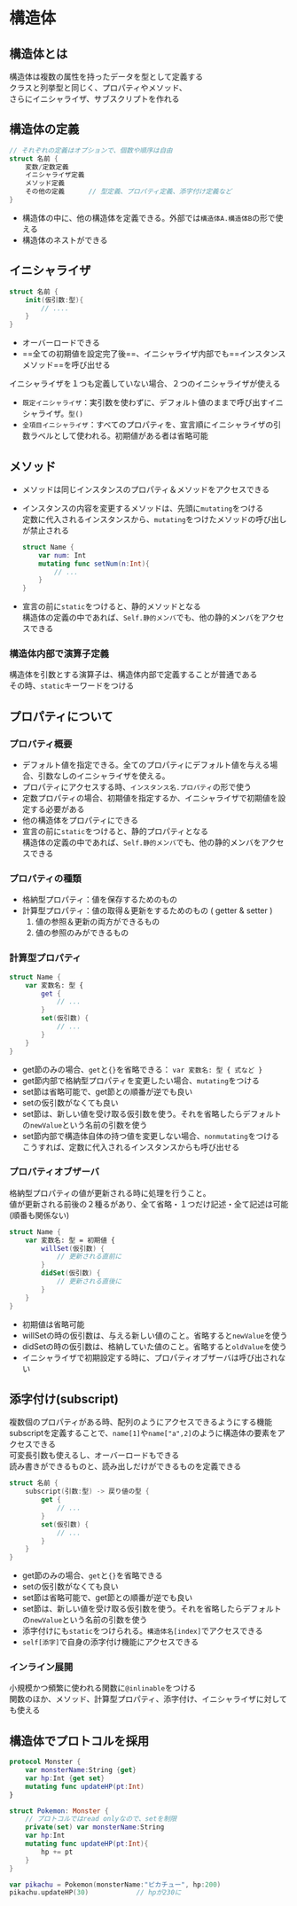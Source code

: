 # 構造体

## 構造体とは

構造体は複数の属性を持ったデータを型として定義する  
クラスと列挙型と同じく、プロパティやメソッド、  
さらにイニシャライザ、サブスクリプトを作れる

## 構造体の定義

```swift
// それぞれの定義はオプションで、個数や順序は自由
struct 名前 {
    変数/定数定義
    イニシャライザ定義
    メソッド定義
    その他の定義		// 型定義、プロパティ定義、添字付け定義など
}
```

- 構造体の中に、他の構造体を定義できる。外部では`構造体A.構造体B`の形で使える
- 構造体のネストができる

## イニシャライザ

```swift
struct 名前 {
    init(仮引数:型){
        // ....
    }
}
```

- オーバーロードできる
- ==全ての初期値を設定完了後==、イニシャライザ内部でも==インスタンスメソッド==を呼び出せる

イニシャライザを１つも定義していない場合、２つのイニシャライザが使える

- `既定イニシャライザ`：実引数を使わずに、デフォルト値のままで呼び出すイニシャライザ。`型()`
- `全項目イニシャライザ`：すべてのプロパティを、宣言順にイニシャライザの引数ラベルとして使われる。初期値がある者は省略可能

## メソッド

- メソッドは同じインスタンスのプロパティ＆メソッドをアクセスできる
- インスタンスの内容を変更するメソッドは、先頭に`mutating`をつける  
    定数に代入されるインスタンスから、`mutating`をつけたメソッドの呼び出しが禁止される

    ```swift
    struct Name {
        var num: Int
        mutating func setNum(n:Int){
            // ...
        }
    }
    ```

- 宣言の前に`static`をつけると、静的メソッドとなる  
  構造体の定義の中であれば、`Self.静的メンバ`でも、他の静的メンバをアクセスできる

### 構造体内部で演算子定義

構造体を引数とする演算子は、構造体内部で定義することが普通である  
その時、`static`キーワードをつける

## プロパティについて

### プロパティ概要

- デフォルト値を指定できる。全てのプロパティにデフォルト値を与える場合、引数なしのイニシャライザを使える。
- プロパティにアクセスする時、`インスタンス名.プロパティ`の形で使う
- 定数プロパティの場合、初期値を指定するか、イニシャライザで初期値を設定する必要がある
- 他の構造体をプロパティにできる
- 宣言の前に`static`をつけると、静的プロパティとなる  
  構造体の定義の中であれば、`Self.静的メンバ`でも、他の静的メンバをアクセスできる

### プロパティの種類

- 格納型プロパティ：値を保存するためのもの
- 計算型プロパティ：値の取得＆更新をするためのもの ( getter & setter )
  1. 値の参照＆更新の両方ができるもの
  2. 値の参照のみができるもの

### 計算型プロパティ

```swift
struct Name {
    var 変数名: 型 {
        get {
            // ...
        }
        set(仮引数) {
            // ...
        }
    }
}
```

- get節のみの場合、`get`と`{}`を省略できる： `var 変数名: 型 { 式など }`
- get節内部で格納型プロパティを変更したい場合、`mutating`をつける
- set節は省略可能で、get節との順番が逆でも良い
- setの仮引数がなくても良い
- set節は、新しい値を受け取る仮引数を使う。それを省略したらデフォルトの`newValue`という名前の引数を使う
- set節内部で構造体自体の持つ値を変更しない場合、`nonmutating`をつける  
  こうすれば、定数に代入されるインスタンスからも呼び出せる

### プロパティオブザーバ

格納型プロパティの値が更新される時に処理を行うこと。  
値が更新される前後の２種るがあり、全て省略・１つだけ記述・全て記述は可能 (順番も関係ない)

```swift
struct Name {
    var 変数名: 型 = 初期値 {
        willSet(仮引数) {
            // 更新される直前に
        }
        didSet(仮引数) {
            // 更新される直後に
        }
    }
}
```

- 初期値は省略可能
- willSetの時の仮引数は、与える新しい値のこと。省略すると`newValue`を使う
- didSetの時の仮引数は、格納していた値のこと。省略すると`oldValue`を使う
- イニシャライザで初期設定する時に、プロパティオブザーバは呼び出されない

## 添字付け(subscript)

複数個のプロパティがある時、配列のようにアクセスできるようにする機能  
subscriptを定義することで、`name[1]`や`name["a",2]`のように構造体の要素をアクセスできる  
可変長引数も使えるし、オーバーロードもできる  
読み書きができるものと、読み出しだけができるものを定義できる

```swift
struct 名前 {
    subscript(引数:型) -> 戻り値の型 {
        get {
            // ...
        }
        set(仮引数) {
            // ...
        }
    }
}
```

- get節のみの場合、`get`と`{}`を省略できる
- setの仮引数がなくても良い
- set節は省略可能で、get節との順番が逆でも良い
- set節は、新しい値を受け取る仮引数を使う。それを省略したらデフォルトの`newValue`という名前の引数を使う
- 添字付けにも`static`をつけられる。`構造体名[index]`でアクセスできる
- `self[添字]`で自身の添字付け機能にアクセスできる

### インライン展開

小規模かつ頻繁に使われる関数に`@inlinable`をつける  
関数のほか、メソッド、計算型プロパティ、添字付け、イニシャライザに対しても使える

## 構造体でプロトコルを採用

```swift
protocol Monster {
    var monsterName:String {get}
    var hp:Int {get set}
    mutating func updateHP(pt:Int)
}

struct Pokemon: Monster {
    // プロトコルではread onlyなので、setを制限
    private(set) var monsterName:String
    var hp:Int
    mutating func updateHP(pt:Int){
        hp += pt
    }
}

var pikachu = Pokemon(monsterName:"ピカチュー", hp:200)
pikachu.updateHP(30)            // hpが230に
```
